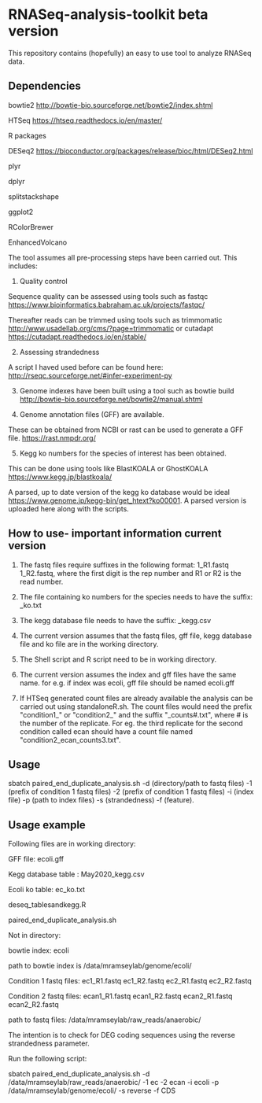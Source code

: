 # RNASeq-analysis-toolkit beta version
This repository contains (hopefully) an easy to use tool to analyze RNASeq data. 

## Dependencies
bowtie2 http://bowtie-bio.sourceforge.net/bowtie2/index.shtml

HTSeq https://htseq.readthedocs.io/en/master/


R packages

DESeq2 https://bioconductor.org/packages/release/bioc/html/DESeq2.html

plyr

dplyr

splitstackshape

ggplot2

RColorBrewer

EnhancedVolcano


The tool assumes all pre-processing steps have been carried out. This includes:

1) Quality control

Sequence quality can be assessed using tools such as fastqc https://www.bioinformatics.babraham.ac.uk/projects/fastqc/

Thereafter reads can be trimmed using tools such as trimmomatic http://www.usadellab.org/cms/?page=trimmomatic or cutadapt https://cutadapt.readthedocs.io/en/stable/

2) Assessing strandedness 

A script I haved used before can be found here: http://rseqc.sourceforge.net/#infer-experiment-py

3) Genome indexes have been built using a tool such as bowtie build http://bowtie-bio.sourceforge.net/bowtie2/manual.shtml

4) Genome annotation files (GFF) are available. 

These can be obtained from NCBI or rast can be used to generate a GFF file. https://rast.nmpdr.org/ 

5) Kegg ko numbers for the species of interest has been obtained.

This can be done using tools like BlastKOALA or GhostKOALA https://www.kegg.jp/blastkoala/

A parsed, up to date version of the kegg ko database would be ideal https://www.genome.jp/kegg-bin/get_htext?ko00001. A parsed version is uploaded here along with the scripts. 




## How to use- important information current version

1) The fastq files require suffixes in the following format:  1_R1.fastq 1_R2.fastq, where the first digit is the rep number and R1 or R2 is the read number. 

2) The file containing ko numbers for the species needs to have the suffix:  _ko.txt

3) The kegg database file needs to have the suffix: _kegg.csv

4) The current version assumes that the fastq files, gff file, kegg database file and ko file are in the working directory.

5) The Shell script and R script need to be in working directory.

6) The current version assumes the index and gff files have the same name. for e.g. if index was ecoli, gff file should be named ecoli.gff 

7) If HTSeq generated count files are already available the analysis can be carried out using standaloneR.sh. The count files would need the prefix "condition1_" or "condition2_" and the suffix "_counts#.txt", where # is the number of the replicate. For eg. the third replicate for the second condition called ecan should have a count file named "condition2_ecan_counts3.txt".       


## Usage
 
sbatch paired_end_duplicate_analysis.sh -d (directory/path to fastq files) -1 (prefix of condition 1 fastq files) -2 (prefix of condition 1 fastq files) -i (index file) -p (path to index files) -s (strandedness) -f (feature). 


## Usage example

Following files are in working directory:

GFF file: ecoli.gff

Kegg database table : May2020_kegg.csv

Ecoli ko table: ec_ko.txt

deseq_tablesandkegg.R

paired_end_duplicate_analysis.sh


Not in directory:

bowtie index: ecoli

path to bowtie index is /data/mramseylab/genome/ecoli/

Condition 1 fastq files: ec1_R1.fastq ec1_R2.fastq ec2_R1.fastq ec2_R2.fastq

Condition 2 fastq files: ecan1_R1.fastq ecan1_R2.fastq ecan2_R1.fastq ecan2_R2.fastq

path to fastq files: /data/mramseylab/raw_reads/anaerobic/



The intention is to check for DEG coding sequences using the reverse strandedness parameter.

Run the following script:

sbatch paired_end_duplicate_analysis.sh -d /data/mramseylab/raw_reads/anaerobic/ -1 ec -2 ecan -i ecoli -p /data/mramseylab/genome/ecoli/ -s reverse -f CDS
